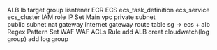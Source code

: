 ALB
    lb
    target group
    lisntener
ECR
ECS
    ecs_task_definition
    ecs_service
    ecs_cluster
IAM
    role
IP Set
Main
    vpc
    private subnet					
    public subnet
    nat gateway
    internet gateway
    route table
    sg -> ecs + alb
Regex Pattern Set
WAF
    WAF ACLs
    Rule
    add ALB
    creat cloudwatch(log group)
    add log group



 
 
